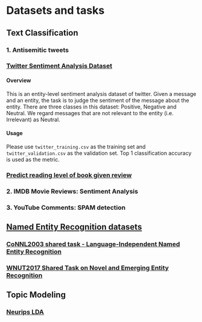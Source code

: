 # Datasets and tasks

## Text Classification

### 1. Antisemitic tweets

### [Twitter Sentiment Analysis Dataset](https://www.kaggle.com/jp797498e/twitter-entity-sentiment-analysis)

#### Overview
This is an entity-level sentiment analysis dataset of twitter. Given a message and an entity, the task is to judge the sentiment of the message about the entity. There are three classes in this dataset: Positive, Negative and Neutral. We regard messages that are not relevant to the entity (i.e. Irrelevant) as Neutral.

#### Usage
Please use `twitter_training.csv` as the training set and `twitter_validation.csv` as the validation set. Top 1 classification accuracy is used as the metric.

### [Predict reading level of book given review](https://www.kaggle.com/thomaskonstantin/highly-rated-children-books-and-stories?select=children_stories.Csv)

### 2. IMDB Movie Reviews: Sentiment Analysis

### 3. YouTube Comments: SPAM detection

## [Named Entity Recognition datasets](https://github.com/davidsbatista/NER-datasets)

### [CoNNL2003 shared task - Language-Independent Named Entity Recognition](https://aclanthology.org/W03-0419/)

### [WNUT2017 Shared Task on Novel and Emerging Entity Recognition](https://aclanthology.org/W17-4418/)

## Topic Modeling

### [Neurips LDA](https://www.kaggle.com/rowhitswami/nips-papers-1987-2019-updated/tasks?taskId=2960)
